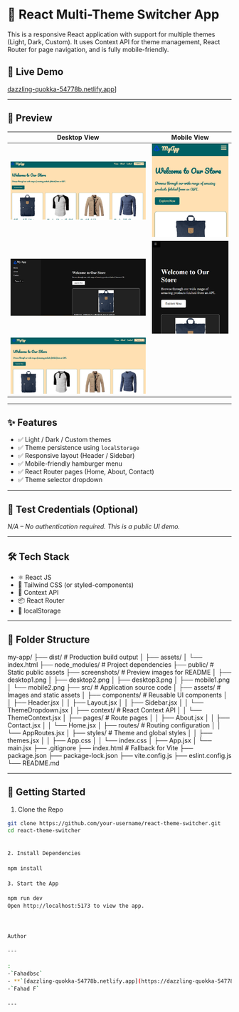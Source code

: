 # 🎨 React Multi-Theme Switcher App

This is a responsive React application with support for multiple themes (Light, Dark, Custom). It uses Context API for theme management, React Router for page navigation, and is fully mobile-friendly.

## 🚀 Live Demo
[dazzling-quokka-54778b.netlify.app](https://dazzling-quokka-54778b.netlify.app/)]

---

## 📸 Preview

| Desktop View | Mobile View |
|--------------|-------------|
| ![Desktop](./screenshots/desktop1.png) | ![Mobile](./screenshots/mobile1.png) |
| ![Desktop](./screenshots/desktop2.png) | ![Mobile](./screenshots/mobile2.png) |
| ![Desktop](./screenshots/desktop3.png) |  


---

## ✨ Features

- ✅ Light / Dark / Custom themes
- ✅ Theme persistence using `localStorage`
- ✅ Responsive layout (Header / Sidebar)
- ✅ Mobile-friendly hamburger menu
- ✅ React Router pages (Home, About, Contact)
- ✅ Theme selector dropdown

---

## 🧪 Test Credentials (Optional)

_N/A – No authentication required. This is a public UI demo._

---

## 🛠️ Tech Stack

- ⚛️ React JS
- 🎨 Tailwind CSS (or styled-components)
- 🧠 Context API
- 📦 React Router
- 💾 localStorage

---

## 📁 Folder Structure

my-app/
├── dist/                   # Production build output
│   ├── assets/
│   └── index.html
├── node_modules/           # Project dependencies
├── public/                 # Static public assets
├── screenshots/            # Preview images for README
│   ├── desktop1.png
│   ├── desktop2.png
│   ├── desktop3.png
│   ├── mobile1.png
│   └── mobile2.png
├── src/                    # Application source code
│   ├── assets/             # Images and static assets
│   ├── components/         # Reusable UI components
│   │   ├── Header.jsx
│   │   ├── Layout.jsx
│   │   ├── Sidebar.jsx
│   │   └── ThemeDropdown.jsx
│   ├── context/            # React Context API
│   │   └── ThemeContext.jsx
│   ├── pages/              # Route pages
│   │   ├── About.jsx
│   │   ├── Contact.jsx
│   │   └── Home.jsx
│   ├── routes/             # Routing configuration
│   │   └── AppRoutes.jsx
│   ├── styles/             # Theme and global styles
│   │   ├── themes.jsx
│   │   ├── App.css
│   │   └── index.css
│   ├── App.jsx
│   └── main.jsx
├── .gitignore
├── index.html              # Fallback for Vite
├── package.json
├── package-lock.json
├── vite.config.js
├── eslint.config.js
└── README.md

---

## 🚀 Getting Started

1. Clone the Repo

```bash
git clone https://github.com/your-username/react-theme-switcher.git
cd react-theme-switcher


2. Install Dependencies

npm install

3. Start the App

npm run dev
Open http://localhost:5173 to view the app.



Author

---

:
-`Fahadbsc`
- **`[dazzling-quokka-54778b.netlify.app](https://dazzling-quokka-54778b.netlify.app/)]`
-`Fahad F`

---


